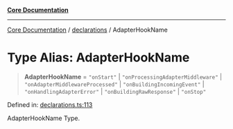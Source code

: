 [**Core Documentation**](../../README.md)

***

[Core Documentation](../../README.md) / [declarations](../README.md) / AdapterHookName

# Type Alias: AdapterHookName

> **AdapterHookName** = `"onStart"` \| `"onProcessingAdapterMiddleware"` \| `"onAdapterMiddlewareProcessed"` \| `"onBuildingIncomingEvent"` \| `"onHandlingAdapterError"` \| `"onBuildingRawResponse"` \| `"onStop"`

Defined in: [declarations.ts:113](https://github.com/stonemjs/core/blob/85781fe5b87769612839dd6b850ba45186d357fa/src/declarations.ts#L113)

AdapterHookName Type.
